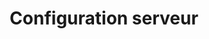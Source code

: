 ---
title: "Configuration serveur"
draft: false
weight: 3
type: docs
icon: mdi-format-list-bulleted-square
---